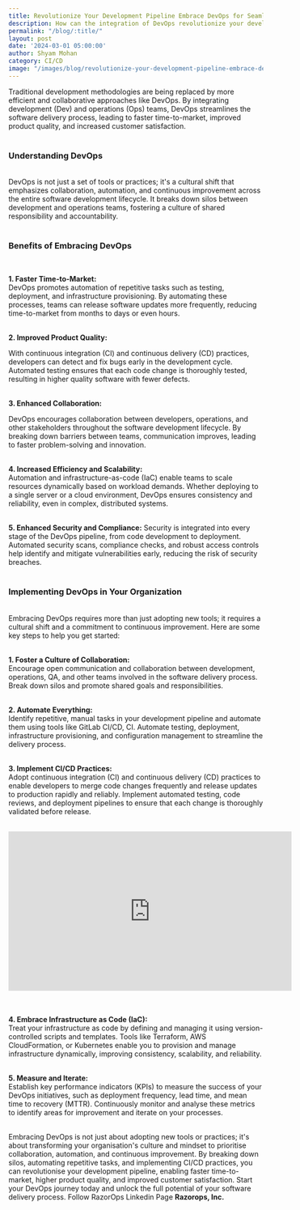 ```yaml
---
title: Revolutionize Your Development Pipeline Embrace DevOps for Seamless Integration and Continuous Delivery
description: How can the integration of DevOps revolutionize your development pipeline, leading to seamless integration and continuous delivery? 
permalink: "/blog/:title/"
layout: post
date: '2024-03-01 05:00:00'
author: Shyam Mohan
category: CI/CD
image: "/images/blog/revolutionize-your-development-pipeline-embrace-devops-seamless-integration-continous-delivery.png"
---
```


Traditional development methodologies are being replaced by more efficient and collaborative approaches like DevOps. By integrating development (Dev) and operations (Ops) teams, DevOps streamlines the software delivery process, leading to faster time-to-market, improved product quality, and increased customer satisfaction.
<br>
<br>

### **Understanding DevOps**
<br>
DevOps is not just a set of tools or practices; it's a cultural shift that emphasizes collaboration, automation, and continuous improvement across the entire software development lifecycle. It breaks down silos between development and operations teams, fostering a culture of shared responsibility and accountability.
<br>
<br>

### **Benefits of Embracing DevOps**
<br>

**1. Faster Time-to-Market:**
<br>
DevOps promotes automation of repetitive tasks such as testing, deployment, and infrastructure provisioning. By automating these processes, teams can release software updates more frequently, reducing time-to-market from months to days or even hours.
<br>
<br>

**2. Improved Product Quality:**
<br>

With continuous integration (CI) and continuous delivery (CD) practices, developers can detect and fix bugs early in the development cycle. Automated testing ensures that each code change is thoroughly tested, resulting in higher quality software with fewer defects.
<br>
<br>

**3. Enhanced Collaboration:**
<br>

DevOps encourages collaboration between developers, operations, and other stakeholders throughout the software development lifecycle. By breaking down barriers between teams, communication improves, leading to faster problem-solving and innovation.
<br>
<br>

**4. Increased Efficiency and Scalability:**
<br>
Automation and infrastructure-as-code (IaC) enable teams to scale resources dynamically based on workload demands. Whether deploying to a single server or a cloud environment, DevOps ensures consistency and reliability, even in complex, distributed systems.
<br>
<br>

**5. Enhanced Security and Compliance:**
Security is integrated into every stage of the DevOps pipeline, from code development to deployment. Automated security scans, compliance checks, and robust access controls help identify and mitigate vulnerabilities early, reducing the risk of security breaches.
<br>
<br>

### **Implementing DevOps in Your Organization**
<br>
Embracing DevOps requires more than just adopting new tools; it requires a cultural shift and a commitment to continuous improvement. Here are some key steps to help you get started:
<br>
<br>

**1. Foster a Culture of Collaboration:**
<br>
Encourage open communication and collaboration between development, operations, QA, and other teams involved in the software delivery process. Break down silos and promote shared goals and responsibilities.
<br>
<br>

**2. Automate Everything:**
<br>
Identify repetitive, manual tasks in your development pipeline and automate them using tools like GitLab CI/CD, CI. Automate testing, deployment, infrastructure provisioning, and configuration management to streamline the delivery process.
<br>
<br>

**3. Implement CI/CD Practices:**
<br>
Adopt continuous integration (CI) and continuous delivery (CD) practices to enable developers to merge code changes frequently and release updates to production rapidly and reliably. Implement automated testing, code reviews, and deployment pipelines to ensure that each change is thoroughly validated before release.
<br>
<br>

<center><iframe width="560" height="315" src="https://www.youtube.com/embed/SCa50IKwhV8?si=UfZVmvuHig_Ab3QS" title="YouTube video player" frameborder="0" allow="accelerometer; autoplay; clipboard-write; encrypted-media; gyroscope; picture-in-picture; web-share" allowfullscreen></iframe></center>
<br>
<br>

**4. Embrace Infrastructure as Code (IaC):**
<br>
Treat your infrastructure as code by defining and managing it using version-controlled scripts and templates. Tools like Terraform, AWS CloudFormation, or Kubernetes enable you to provision and manage infrastructure dynamically, improving consistency, scalability, and reliability.
<br>
<br>

**5. Measure and Iterate:**
<br>
Establish key performance indicators (KPIs) to measure the success of your DevOps initiatives, such as deployment frequency, lead time, and mean time to recovery (MTTR). Continuously monitor and analyse these metrics to identify areas for improvement and iterate on your processes.
<br>
<br>

Embracing DevOps is not just about adopting new tools or practices; it's about transforming your organisation's culture and mindset to prioritise collaboration, automation, and continuous improvement. By breaking down silos, automating repetitive tasks, and implementing CI/CD practices, you can revolutionise your development pipeline, enabling faster time-to-market, higher product quality, and improved customer satisfaction. Start your DevOps journey today and unlock the full potential of your software delivery process. Follow RazorOps Linkedin Page <a href="https://www.linkedin.com/company/razorops/" target=_blank style="text-decoration: none"> <b>Razorops, Inc.</b></a>